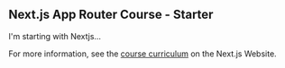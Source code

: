 ## Next.js App Router Course - Starter

I'm starting with Nextjs...

For more information, see the [course curriculum](https://nextjs.org/learn) on the Next.js Website.
